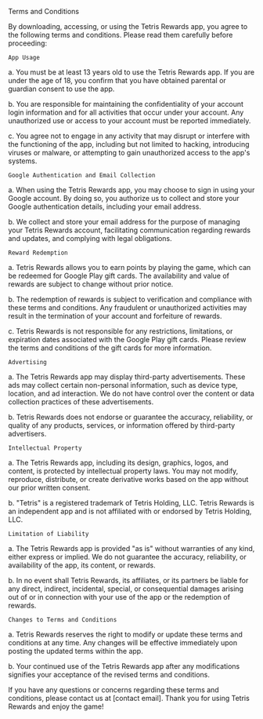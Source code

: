 Terms and Conditions

By downloading, accessing, or using the Tetris Rewards app, you agree to the following terms and conditions. Please read them carefully before proceeding:

    App Usage

a. You must be at least 13 years old to use the Tetris Rewards app. If you are under the age of 18, you confirm that you have obtained parental or guardian consent to use the app.

b. You are responsible for maintaining the confidentiality of your account login information and for all activities that occur under your account. Any unauthorized use or access to your account must be reported immediately.

c. You agree not to engage in any activity that may disrupt or interfere with the functioning of the app, including but not limited to hacking, introducing viruses or malware, or attempting to gain unauthorized access to the app's systems.

    Google Authentication and Email Collection

a. When using the Tetris Rewards app, you may choose to sign in using your Google account. By doing so, you authorize us to collect and store your Google authentication details, including your email address.

b. We collect and store your email address for the purpose of managing your Tetris Rewards account, facilitating communication regarding rewards and updates, and complying with legal obligations.

    Reward Redemption

a. Tetris Rewards allows you to earn points by playing the game, which can be redeemed for Google Play gift cards. The availability and value of rewards are subject to change without prior notice.

b. The redemption of rewards is subject to verification and compliance with these terms and conditions. Any fraudulent or unauthorized activities may result in the termination of your account and forfeiture of rewards.

c. Tetris Rewards is not responsible for any restrictions, limitations, or expiration dates associated with the Google Play gift cards. Please review the terms and conditions of the gift cards for more information.

    Advertising

a. The Tetris Rewards app may display third-party advertisements. These ads may collect certain non-personal information, such as device type, location, and ad interaction. We do not have control over the content or data collection practices of these advertisements.

b. Tetris Rewards does not endorse or guarantee the accuracy, reliability, or quality of any products, services, or information offered by third-party advertisers.

    Intellectual Property

a. The Tetris Rewards app, including its design, graphics, logos, and content, is protected by intellectual property laws. You may not modify, reproduce, distribute, or create derivative works based on the app without our prior written consent.

b. "Tetris" is a registered trademark of Tetris Holding, LLC. Tetris Rewards is an independent app and is not affiliated with or endorsed by Tetris Holding, LLC.

    Limitation of Liability

a. The Tetris Rewards app is provided "as is" without warranties of any kind, either express or implied. We do not guarantee the accuracy, reliability, or availability of the app, its content, or rewards.

b. In no event shall Tetris Rewards, its affiliates, or its partners be liable for any direct, indirect, incidental, special, or consequential damages arising out of or in connection with your use of the app or the redemption of rewards.

    Changes to Terms and Conditions

a. Tetris Rewards reserves the right to modify or update these terms and conditions at any time. Any changes will be effective immediately upon posting the updated terms within the app.

b. Your continued use of the Tetris Rewards app after any modifications signifies your acceptance of the revised terms and conditions.

If you have any questions or concerns regarding these terms and conditions, please contact us at [contact email]. Thank you for using Tetris Rewards and enjoy the game!
